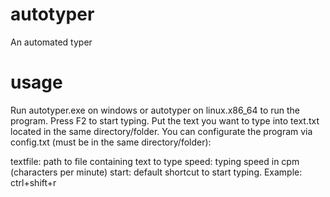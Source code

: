 # autotyper
An automated typer

# usage
Run autotyper.exe on windows or autotyper on linux.x86_64 to run the program.
Press F2 to start typing.
Put the text you want to type into text.txt located in the same directory/folder.
You can configurate the program via config.txt (must be in the same directory/folder):

textfile: path to file containing text to type
speed: typing speed in cpm (characters per minute)
start: default shortcut to start typing. Example: ctrl+shift+r